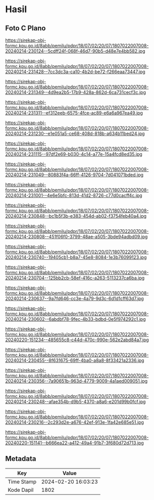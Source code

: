 # Hasil

## Foto C Plano

https://sirekap-obj-formc.kpu.go.id/8abb/pemilu/pdpr/18/07/02/20/07/1807022007008-20240214-230124--5cdff24f-068f-46d7-90b5-d48e7e4bb582.jpg

https://sirekap-obj-formc.kpu.go.id/8abb/pemilu/pdpr/18/07/02/20/07/1807022007008-20240214-231428--7cc3dc3a-ca10-4b2d-be72-f266eaa73447.jpg

https://sirekap-obj-formc.kpu.go.id/8abb/pemilu/pdpr/18/07/02/20/07/1807022007008-20240214-231349--4d9ea2b5-17b9-428a-862d-6ca731cecf3c.jpg

https://sirekap-obj-formc.kpu.go.id/8abb/pemilu/pdpr/18/07/02/20/07/1807022007008-20240214-231311--ef312eeb-6575-4fce-ac89-e6a6a967ea49.jpg

https://sirekap-obj-formc.kpu.go.id/8abb/pemilu/pdpr/18/07/02/20/07/1807022007008-20240214-231230--e1e051a5-ce68-408d-818b-a634b11bed24.jpg

https://sirekap-obj-formc.kpu.go.id/8abb/pemilu/pdpr/18/07/02/20/07/1807022007008-20240214-231115--97df2e69-b030-4c14-a77e-15a4fcd8ed35.jpg

https://sirekap-obj-formc.kpu.go.id/8abb/pemilu/pdpr/18/07/02/20/07/1807022007008-20240214-231049--80883f4a-66ff-4126-9704-7d041071bded.jpg

https://sirekap-obj-formc.kpu.go.id/8abb/pemilu/pdpr/18/07/02/20/07/1807022007008-20240214-231001--4e6e5bfc-813d-41d2-8726-c77d0cacff4c.jpg

https://sirekap-obj-formc.kpu.go.id/8abb/pemilu/pdpr/18/07/02/20/07/1807022007008-20240214-230848--bc1b5f3b-e383-454d-ab02-f3754feb40a4.jpg

https://sirekap-obj-formc.kpu.go.id/8abb/pemilu/pdpr/18/07/02/20/07/1807022007008-20240214-230808--451f06f0-3799-48ae-a505-3bde94adbd09.jpg

https://sirekap-obj-formc.kpu.go.id/8abb/pemilu/pdpr/18/07/02/20/07/1807022007008-20240214-230740--19405cb1-b8a7-45e8-8084-1e3b76099123.jpg

https://sirekap-obj-formc.kpu.go.id/8abb/pemilu/pdpr/18/07/02/20/07/1807022007008-20240214-230704--125bb2cb-58ef-416c-a263-5113237ca6ba.jpg

https://sirekap-obj-formc.kpu.go.id/8abb/pemilu/pdpr/18/07/02/20/07/1807022007008-20240214-230637--9a7fd646-cc3e-4a79-9d3c-6d1d1cff63d7.jpg

https://sirekap-obj-formc.kpu.go.id/8abb/pemilu/pdpr/18/07/02/20/07/1807022007008-20240214-230602--6abdbf78-9fec-4b33-bdbd-0e5f974292c1.jpg

https://sirekap-obj-formc.kpu.go.id/8abb/pemilu/pdpr/18/07/02/20/07/1807022007008-20240220-151234--485655c8-c44d-470c-990e-562e2abd84a7.jpg

https://sirekap-obj-formc.kpu.go.id/8abb/pemilu/pdpr/18/07/02/20/07/1807022007008-20240214-230455--8f631675-69ff-4ba0-a8a8-8f33421a2336.jpg

https://sirekap-obj-formc.kpu.go.id/8abb/pemilu/pdpr/18/07/02/20/07/1807022007008-20240214-230356--7a90651b-963d-4779-9009-4a1aed009051.jpg

https://sirekap-obj-formc.kpu.go.id/8abb/pemilu/pdpr/18/07/02/20/07/1807022007008-20240214-230248--afae354b-d9b5-4370-a8a6-e201d99b0fcf.jpg

https://sirekap-obj-formc.kpu.go.id/8abb/pemilu/pdpr/18/07/02/20/07/1807022007008-20240214-230216--2c293d2e-a676-42ef-913e-1fa42e685e51.jpg

https://sirekap-obj-formc.kpu.go.id/8abb/pemilu/pdpr/18/07/02/20/07/1807022007008-20240220-151141--b666ea22-a412-49a4-91b7-3f680d72d713.jpg


## Metadata

| Key        | Value               |
| ---------- | ------------------- |
| Time Stamp | 2024-02-20 16:03:23 |
| Kode Dapil | 1802                |




